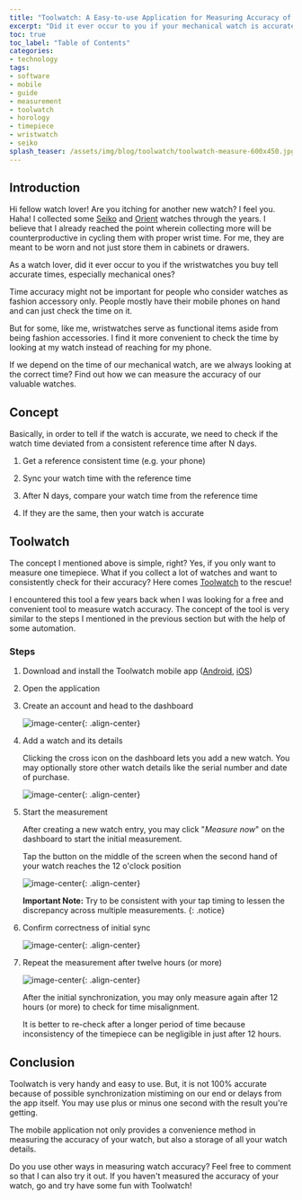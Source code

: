 ```yaml
---
title: "Toolwatch: A Easy-to-use Application for Measuring Accuracy of Your Timepieces"
excerpt: "Did it ever occur to you if your mechanical watch is accurate? Let's find out how the Toolwatch mobile application can help measure the accuracy of our precious timepieces."
toc: true
toc_label: "Table of Contents"
categories:
- technology
tags:
- software
- mobile
- guide
- measurement
- toolwatch
- horology
- timepiece
- wristwatch
- seiko
splash_teaser: /assets/img/blog/toolwatch/toolwatch-measure-600x450.jpg
---
```


## Introduction

Hi fellow watch lover! Are you itching for another new watch? I feel you. Haha! I collected some [Seiko][seiko] and [Orient][orient] watches through the years. I believe that I already reached the point wherein collecting more will be counterproductive in cycling them with proper wrist time. For me, they are meant to be worn and not just store them in cabinets or drawers.

As a watch lover, did it ever occur to you if the wristwatches you buy tell accurate times, especially mechanical ones?

Time accuracy might not be important for people who consider watches as fashion accessory only. People mostly have their mobile phones on hand and can just check the time on it.

But for some, like me, wristwatches serve as functional items aside from being fashion accessories. I find it more convenient to check the time by looking at my watch instead of reaching for my phone.

If we depend on the time of our mechanical watch, are we always looking at the correct time? Find out how we can measure the accuracy of our valuable watches.

## Concept

Basically, in order to tell if the watch is accurate, we need to check if the watch time deviated from a consistent reference time after N days.

1. Get a reference consistent time (e.g. your phone)

2. Sync your watch time with the reference time

3. After N days, compare your watch time from the reference time

4. If they are the same, then your watch is accurate

## Toolwatch

The concept I mentioned above is simple, right? Yes, if you only want to measure one timepiece. What if you collect a lot of watches and want to consistently check for their accuracy? Here comes [Toolwatch][toolwatch] to the rescue!

I encountered this tool a few years back when I was looking for a free and convenient tool to measure watch accuracy. The concept of the tool is very similar to the steps I mentioned in the previous section but with the help of some automation.

### Steps

1. Download and install the Toolwatch mobile app ([Android][toolwatch-android], [iOS][toolwatch-ios])

2. Open the application

3. Create an account and head to the dashboard

    ![image-center](/assets/img/blog/toolwatch/toolwatch-dashboard-450x800.png "Dashboard of Toolwatch"){: .align-center}

3. Add a watch and its details

    Clicking the cross icon on the dashboard lets you add a new watch. You may optionally store other watch details like the serial number and date of purchase.

    ![image-center](/assets/img/blog/toolwatch/toolwatch-add-edit-watch-450x800.png "Add or edit a watch"){: .align-center}

4. Start the measurement

    After creating a new watch entry, you may click "_Measure now_" on the dashboard to start the initial measurement.

    Tap the button on the middle of the screen when the second hand of your watch reaches the 12 o'clock position

    ![image-center](/assets/img/blog/toolwatch/toolwatch-measure-600x450.jpg "Start measurement at 12 o'clock"){: .align-center}

    **Important Note:** Try to be consistent with your tap timing to lessen the discrepancy across multiple measurements.
    {: .notice}

5. Confirm correctness of initial sync

    ![image-center](/assets/img/blog/toolwatch/toolwatch-measure-end-450x800.png "Measurement correctness confirmation"){: .align-center}

5. Repeat the measurement after twelve hours (or more)

    ![image-center](/assets/img/blog/toolwatch/toolwatch-measure-done-450x800.png "Re-measure after 12 hours (or more)"){: .align-center}

    After the initial synchronization, you may only measure again after 12 hours (or more) to check for time misalignment. 
    
    It is better to re-check after a longer period of time because inconsistency of the timepiece can be negligible in just after 12 hours.

## Conclusion

Toolwatch is very handy and easy to use. But, it is not 100% accurate because of possible synchronization mistiming on our end or delays from the app itself. You may use plus or minus one second with the result you're getting.

The mobile application not only provides a convenience method in measuring the accuracy of your watch, but also a storage of all your watch details.

Do you use other ways in measuring watch accuracy? Feel free to comment so that I can also try it out. If you haven't measured the accuracy of your watch, go and try have some fun with Toolwatch!

[toolwatch]: https://toolwatch.io/
[toolwatch-ios]: https://apps.apple.com/us/app/toolwatch-watch-accuracy-app/id1105636950
[toolwatch-android]: https://play.google.com/store/apps/details?id=toolwatch.toolwatch
[seiko]: https://www.seikowatches.com/
[orient]: https://www.orient-watch.com/